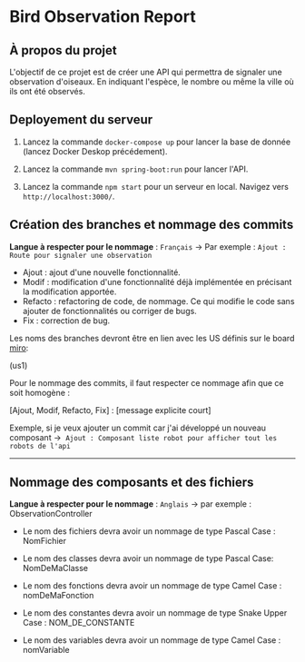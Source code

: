 # Bird Observation Report

## À propos du projet

L'objectif de ce projet est de créer une API qui permettra de signaler une observation d'oiseaux. En indiquant l'espèce, le nombre ou même la ville où ils ont été observés.

## Deployement du serveur

1. Lancez la commande `docker-compose up` pour lancer la base de donnée (lancez Docker Deskop précédement).

2. Lancez la commande `mvn spring-boot:run` pour lancer l'API.

3. Lancez la commande `npm start` pour un serveur en local. Navigez vers `http://localhost:3000/`.

## Création des branches et nommage des commits

**Langue à respecter pour le nommage** : `Français` -> Par exemple : `Ajout : Route pour signaler une observation`

- Ajout : ajout d'une nouvelle fonctionnalité.
- Modif : modification d'une fonctionnalité déjà implémentée en précisant la modification apportée.
- Refacto : refactoring de code, de nommage. Ce qui modifie le code sans ajouter de fonctionnalités ou corriger de bugs.
- Fix : correction de bug.

Les noms des branches devront être en lien avec les US définis sur le board [miro](https://miro.com/welcomeonboard/Wnl6SVQwY3ZHdGdtWlhHOVBPTm85eFBSYzJyczJLZlc2TUI4U1ZKZ0pqSTRwOFBDTmx2YWNheGhmREE0YUduZ0IrWm90cDFhcFo1ajFpcG1EUTNpaW9DQWU3aW5lTjFlVk9DcWZEd2pTNTlWQzN4K05GRTNpNlVOcjRFZ013bmYhZQ==?share_link_id=315813660092):

(us1)

Pour le nommage des commits, il faut respecter ce nommage afin que ce soit homogène :

[Ajout, Modif, Refacto, Fix] : [message explicite court]

Exemple, si je veux ajouter un commit car j'ai développé un nouveau composant -> 
`Ajout : Composant liste robot pour afficher tout les robots de l'api`

---

## Nommage des composants et des fichiers

**Langue à respecter pour le nommage** : `Anglais` -> par exemple : ObservationController

- Le nom des fichiers devra avoir un nommage de type Pascal Case : NomFichier


- Le nom des classes devra avoir un nommage de type Pascal Case: NomDeMaClasse


- Le nom des fonctions devra avoir un nommage de type Camel Case : nomDeMaFonction


- Le nom des constantes devra avoir un nommage de type Snake Upper Case : NOM_DE_CONSTANTE


- Le nom des variables devra avoir un nommage de type Camel Case : nomVariable